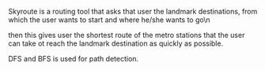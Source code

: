 Skyroute is a routing tool that asks that user the landmark destinations, from which the user wants to start and where he/she wants  to go\n 

then this gives user the shortest route of the metro stations that the user can take ot reach the landmark destination as quickly as possible.

DFS and BFS is used for path detection.

